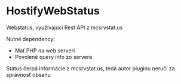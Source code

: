 # HostifyWebStatus
Webstatus, využívajúci Rest API z mcsrvstat.us

Nutné dependency:
- Mať PHP na web serveri
- Povolené query info zo servera

Status čerpá informácie z mcsrvstat.us, teda autor pluginu neručí za správnosť obsahu
